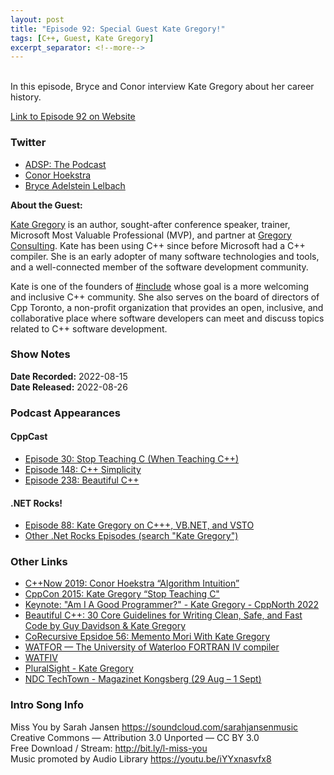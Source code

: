 ```yaml
---
layout: post
title: "Episode 92: Special Guest Kate Gregory!"
tags: [C++, Guest, Kate Gregory]
excerpt_separator: <!--more-->
---
```



<br>In this episode, Bryce and Conor interview Kate Gregory about her career history.
 
<!--more-->

[Link to Episode 92 on Website](https://adspthepodcast.com/2022/08/26/Episode-92.html)

### Twitter
 
* [ADSP: The Podcast](https://twitter.com/adspthepodcast)
* [Conor Hoekstra](https://twitter.com/code_report)
* [Bryce Adelstein Lelbach](https://twitter.com/blelbach)

**About the Guest:**

[Kate Gregory](https://twitter.com/gregcons) is an author, sought-after conference speaker, trainer, Microsoft Most Valuable Professional (MVP), and partner at [Gregory Consulting](http://www.gregcons.com/). Kate has been using C++ since before Microsoft had a C++ compiler. She is an early adopter of many software technologies and tools, and a well-connected member of the software development community.

Kate is one of the founders of [#include](https://www.includecpp.org/) whose goal is a more welcoming and inclusive C++ community. She also serves on the board of directors of Cpp Toronto, a non-profit organization that provides an open, inclusive, and collaborative place where software developers can meet and discuss topics related to C++ software development.

### Show Notes
 
**Date Recorded:** 2022-08-15 <br>
**Date Released:** 2022-08-26

### Podcast Appearances

#### CppCast

* [Episode 30: Stop Teaching C (When Teaching C++)](https://cppcast.com/kate-gregory-stop-teaching-c/)
* [Episode 148: C++ Simplicity](https://cppcast.com/kate-gregory-cpp-simplicity/)
* [Episode 238: Beautiful C++](https://cppcast.com/kate-gregory-stop-teaching-c/)

#### .NET Rocks!

* [Episode 88: Kate Gregory on C+++, VB.NET, and VSTO](https://dotnetrocks.com/default.aspx?showNum=88)
* [Other .Net Rocks Episodes (search "Kate Gregory")](https://dotnetrocks.com/)

### Other Links

* [C++Now 2019: Conor Hoekstra “Algorithm Intuition”](https://www.youtube.com/watch?v=48gV1SNm3WA)
* [CppCon 2015: Kate Gregory “Stop Teaching C"](https://www.youtube.com/watch?v=YnWhqhNdYyk)
* [Keynote: "Am I A Good Programmer?" - Kate Gregory - CppNorth 2022](https://www.youtube.com/watch?v=pdHvC8fDC5E)
* [Beautiful C++: 30 Core Guidelines for Writing Clean, Safe, and Fast Code by Guy Davidson & Kate Gregory](https://www.amazon.com/Beautiful-Core-Guidelines-Writing-Clean/dp/0137647840)
* [CoRecursive Epsidoe 56: Memento Mori With Kate Gregory](https://corecursive.com/memento-mori-with-kate-gregory/)
* [WATFOR — The University of Waterloo FORTRAN IV compiler](https://dl.acm.org/doi/10.1145/363018.363059)
* [WATFIV](https://en.wikipedia.org/wiki/WATFIV)
* [PluralSight - Kate Gregory](https://www.pluralsight.com/authors/kate-gregory)
* [NDC TechTown - Magazinet Kongsberg (29 Aug – 1 Sept)](https://ndctechtown.com/)

### Intro Song Info
 
Miss You by Sarah Jansen https://soundcloud.com/sarahjansenmusic<br>
Creative Commons — Attribution 3.0 Unported — CC BY 3.0<br>
Free Download / Stream: http://bit.ly/l-miss-you<br>
Music promoted by Audio Library https://youtu.be/iYYxnasvfx8<br>